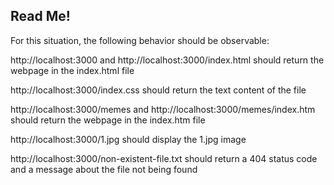 ## Read Me!

For this situation, the following behavior should be observable:

http://localhost:3000 and http://localhost:3000/index.html should return the webpage in the index.html file

http://localhost:3000/index.css should return the text content of the file

http://localhost:3000/memes and http://localhost:3000/memes/index.htm should return the webpage in the index.htm file

http://localhost:3000/1.jpg should display the 1.jpg image

http://localhost:3000/non-existent-file.txt should return a 404 status code and a message about the file not being found
